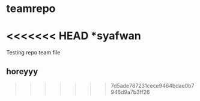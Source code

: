 # teamrepo
<<<<<<< HEAD
*syafwan
=======
Testing repo team file
## horeyyy
>>>>>>> 7d5ade787231cece9464bdae0b7946d9a7b3ff26
